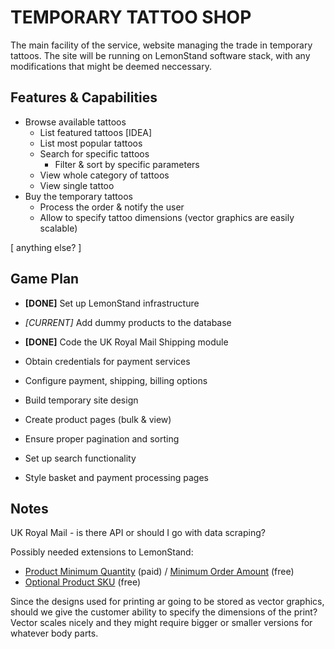 TEMPORARY TATTOO SHOP
=====================

The main facility of the service, website managing the trade in temporary tattoos. The site will be running on LemonStand software stack, with any modifications that might be deemed neccessary.

Features & Capabilities
-----------------------

* Browse available tattoos
  * List featured tattoos [IDEA]
  * List most popular tattoos
  * Search for specific tattoos
    * Filter & sort by specific parameters
  * View whole category of tattoos
  * View single tattoo
* Buy the temporary tattoos
  * Process the order & notify the user
  * Allow to specify tattoo dimensions (vector graphics are easily scalable)

[ anything else? ]

Game Plan
---------

* **[DONE]** Set up LemonStand infrastructure
* *[CURRENT]* Add dummy products to the database

* **[DONE]** Code the UK Royal Mail Shipping module
* Obtain credentials for payment services

* Configure payment, shipping, billing options
* Build temporary site design
* Create product pages (bulk & view)
* Ensure proper pagination and sorting
* Set up search functionality
* Style basket and payment processing pages

Notes
-----

UK Royal Mail - is there API or should I go with data scraping?

Possibly needed extensions to LemonStand:

* [Product Minimum Quantity](http://lemonstandapp.com/marketplace/module/meminqty/) (paid) / [Minimum Order Amount](http://lemonstandapp.com/marketplace/module/minorderamount/) (free)
* [Optional Product SKU](http://lemonstandapp.com/marketplace/module/optionalsku/) (free)

Since the designs used for printing ar going to be stored as vector graphics, should we give the customer ability to specify the dimensions of the print? Vector scales nicely and they might require bigger or smaller versions for whatever body parts.